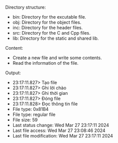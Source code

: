 Directory structure:
- bin: Directory for the excutable file.
- obj: Directory for the object files.
- inc: Directory for the header files.
- src: Directory for the C and Cpp files.
- lib: Directory for the static and shared lib.

Content:
- Create a new file and write some contents.
- Read the information of the file.

Output:
- 23:17:11.827> Tạo file
- 23:17:11.827> Ghi lời chào
- 23:17:11.827> Ghi thời gian
- 23:17:11.827> Đóng file
- 23:17:11.828> Đọc thông tin file
- File type: 0x81B4
- File type: regular file
- File size: 59
- Last status change:     Wed Mar 27 23:17:11 2024
- Last file access:       Wed Mar 27 23:08:46 2024
- Last file modification: Wed Mar 27 23:17:11 2024

